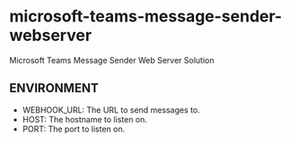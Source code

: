 # microsoft-teams-message-sender-webserver  
Microsoft Teams Message Sender Web Server Solution  
  
## ENVIRONMENT  
- WEBHOOK_URL: The URL to send messages to.  
- HOST: The hostname to listen on.  
- PORT: The port to listen on.  
